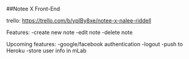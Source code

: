 ##Notee X Front-End

trello: https://trello.com/b/ypIBy8xe/notee-x-nalee-riddell

Features: 
-create new note
-edit note
-delete note

Upcoming features:
-google/facebook authentication
-logout
-push to Heroku
-store user info in mLab